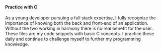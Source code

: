 #### Practice with C

As a young developer pursuing a full stack expertise, I fully recognize the importance of knowing both the back and front-end of an application. Without the two working in harmony there is no real benefit for the user. These files are my code snippets with basic C concepts. I practice these daily and continue to challenge myself to further my programming knowledge. 
